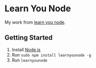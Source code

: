 # Learn You Node

My work from [learn you node](https://github.com/workshopper/learnyounode).

## Getting Started
1. Install [Node.js](http://nodejs.org)
2. Run `sudo npm install learnyounode -g`
3. Run `learnyounode`
